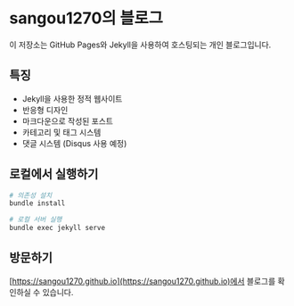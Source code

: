 # sangou1270의 블로그

이 저장소는 GitHub Pages와 Jekyll을 사용하여 호스팅되는 개인 블로그입니다.

## 특징

- Jekyll을 사용한 정적 웹사이트
- 반응형 디자인
- 마크다운으로 작성된 포스트
- 카테고리 및 태그 시스템
- 댓글 시스템 (Disqus 사용 예정)

## 로컬에서 실행하기

```bash
# 의존성 설치
bundle install

# 로컬 서버 실행
bundle exec jekyll serve
```

## 방문하기

[https://sangou1270.github.io](https://sangou1270.github.io)에서 블로그를 확인하실 수 있습니다.
